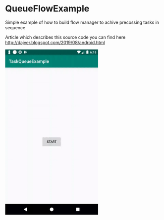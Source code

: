 # QueueFlowExample

Simple example of how to build flow manager to achive precossing tasks in sequence

Article which describes this source code you can find here http://dajver.blogspot.com/2019/08/android.html

<img src=https://github.com/dajver/QueueFlowExample/blob/master/images/example.gif width=300 />
